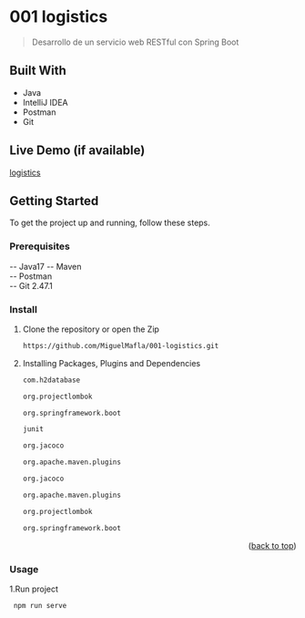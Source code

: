 <a name="readme-top"></a>

# 001 logistics

> Desarrollo de un servicio web RESTful con Spring Boot

## Built With

- Java
- IntelliJ IDEA
- Postman
- Git


## Live Demo (if available)

[logistics](http://localhost:8080/conductores)

## Getting Started

To get the project up and running, follow these steps.

### Prerequisites

-- Java17 
-- Maven  
-- Postman  
-- Git 2.47.1

### Install

1. Clone the repository or open the Zip
   ```sh
   https://github.com/MiguelMafla/001-logistics.git
   ```
2. Installing Packages, Plugins and Dependencies
   ```sh
   com.h2database
   ```
   ```sh
   org.projectlombok
   ```
   ```sh
   org.springframework.boot
   ```
   ```sh
   junit
   ```
   ```sh
   org.jacoco   
   ```
   ```sh
   org.apache.maven.plugins
   ```
   ```sh
   org.jacoco
   ```
   ```sh
   org.apache.maven.plugins
   ```
   ```sh
   org.projectlombok
   ```
   ```sh
   org.springframework.boot
   ```

<p align="right">(<a href="#readme-top">back to top</a>)</p>

### Usage

1.Run project

```sh
 npm run serve
```
